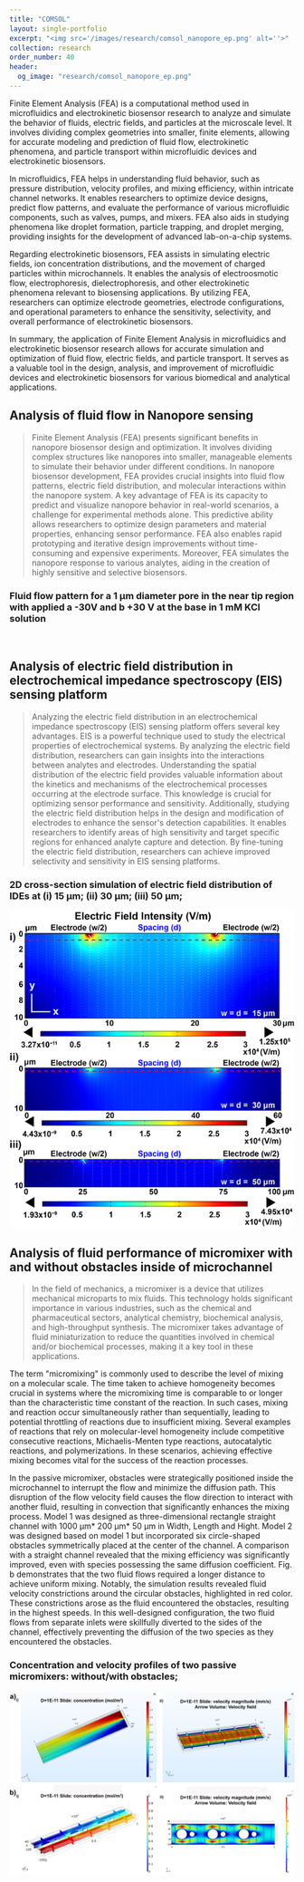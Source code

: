 ```yaml
---
title: "COMSOL"
layout: single-portfolio
excerpt: "<img src='/images/research/comsol_nanopore_ep.png' alt=''>"
collection: research
order_number: 40
header: 
  og_image: "research/comsol_nanopore_ep.png"
---
```


Finite Element Analysis (FEA) is a computational method used in microfluidics and electrokinetic biosensor research to analyze and simulate the behavior of fluids, electric fields, and particles at the microscale level. It involves dividing complex geometries into smaller, finite elements, allowing for accurate modeling and prediction of fluid flow, electrokinetic phenomena, and particle transport within microfluidic devices and electrokinetic biosensors.

In microfluidics, FEA helps in understanding fluid behavior, such as pressure distribution, velocity profiles, and mixing efficiency, within intricate channel networks. It enables researchers to optimize device designs, predict flow patterns, and evaluate the performance of various microfluidic components, such as valves, pumps, and mixers. FEA also aids in studying phenomena like droplet formation, particle trapping, and droplet merging, providing insights for the development of advanced lab-on-a-chip systems.

Regarding electrokinetic biosensors, FEA assists in simulating electric fields, ion concentration distributions, and the movement of charged particles within microchannels. It enables the analysis of electroosmotic flow, electrophoresis, dielectrophoresis, and other electrokinetic phenomena relevant to biosensing applications. By utilizing FEA, researchers can optimize electrode geometries, electrode configurations, and operational parameters to enhance the sensitivity, selectivity, and overall performance of electrokinetic biosensors.

In summary, the application of Finite Element Analysis in microfluidics and electrokinetic biosensor research allows for accurate simulation and optimization of fluid flow, electric fields, and particle transport. It serves as a valuable tool in the design, analysis, and improvement of microfluidic devices and electrokinetic biosensors for various biomedical and analytical applications.


## Analysis of fluid flow in Nanopore sensing

> Finite Element Analysis (FEA) presents significant benefits in nanopore biosensor design and optimization. It involves dividing complex structures like nanopores into smaller, manageable elements to simulate their behavior under different conditions. In nanopore biosensor development, FEA provides crucial insights into fluid flow patterns, electric field distribution, and molecular interactions within the nanopore system. A key advantage of FEA is its capacity to predict and visualize nanopore behavior in real-world scenarios, a challenge for experimental methods alone. This predictive ability allows researchers to optimize design parameters and material properties, enhancing sensor performance. FEA also enables rapid prototyping and iterative design improvements without time-consuming and expensive experiments. Moreover, FEA simulates the nanopore response to various analytes, aiding in the creation of highly sensitive and selective biosensors. 

### Fluid flow pattern for a 1 μm diameter pore in the near tip region with applied a -30V and b +30 V at the base in 1 mM KCl solution
<img src='/images/research/NANOPORE_COMSOL.png' alt=''>


## Analysis of electric field distribution in electrochemical impedance spectroscopy (EIS) sensing platform

> Analyzing the electric field distribution in an electrochemical impedance spectroscopy (EIS) sensing platform offers several key advantages. EIS is a powerful technique used to study the electrical properties of electrochemical systems. By analyzing the electric field distribution, researchers can gain insights into the interactions between analytes and electrodes. Understanding the spatial distribution of the electric field provides valuable information about the kinetics and mechanisms of the electrochemical processes occurring at the electrode surface. This knowledge is crucial for optimizing sensor performance and sensitivity. Additionally, studying the electric field distribution helps in the design and modification of electrodes to enhance the sensor's detection capabilities. It enables researchers to identify areas of high sensitivity and target specific regions for enhanced analyte capture and detection. By fine-tuning the electric field distribution, researchers can achieve improved selectivity and sensitivity in EIS sensing platforms.

### 2D cross-section simulation of electric field distribution of IDEs at (i) 15 μm; (ii) 30 μm; (iii) 50 μm;
<img src='/images/research/different IDE.png' alt=''>


## Analysis of fluid performance of micromixer with and without obstacles inside of microchannel

> In the field of mechanics, a micromixer is a device that utilizes mechanical microparts to mix fluids. This technology holds significant importance in various industries, such as the chemical and pharmaceutical sectors, analytical chemistry, biochemical analysis, and high-throughput synthesis. The micromixer takes advantage of fluid miniaturization to reduce the quantities involved in chemical and/or biochemical processes, making it a key tool in these applications.

The term "micromixing" is commonly used to describe the level of mixing on a molecular scale. The time taken to achieve homogeneity becomes crucial in systems where the micromixing time is comparable to or longer than the characteristic time constant of the reaction. In such cases, mixing and reaction occur simultaneously rather than sequentially, leading to potential throttling of reactions due to insufficient mixing. Several examples of reactions that rely on molecular-level homogeneity include competitive consecutive reactions, Michaelis-Menten type reactions, autocatalytic reactions, and polymerizations. In these scenarios, achieving effective mixing becomes vital for the success of the reaction processes.

In the passive micromixer, obstacles were strategically positioned inside the microchannel to interrupt the flow and minimize the diffusion path. This disruption of the flow velocity field causes the flow direction to interact with another fluid, resulting in convection that significantly enhances the mixing process. Model 1 was designed as three-dimensional rectangle straight channel with 1000 µm* 200 µm* 50 µm in Width, Length and Hight.  Model 2 was designed based on model 1 but incorporated six circle-shaped obstacles symmetrically placed at the center of the channel. A comparison with a straight channel revealed that the mixing efficiency was significantly improved, even with species possessing the same diffusion coefficient. Fig. b demonstrates that the two fluid flows required a longer distance to achieve uniform mixing. Notably, the simulation results  revealed fluid velocity constrictions around the circular obstacles, highlighted in red color. These constrictions arose as the fluid encountered the obstacles, resulting in the highest speeds. In this well-designed configuration, the two fluid flows from separate inlets were skillfully diverted to the sides of the channel, effectively preventing the diffusion of the two species as they encountered the obstacles.

### Concentration and velocity profiles of two passive micromixers: without/with obstacles;
<img src='/images/research/comsol_mixer.png' alt=''>
